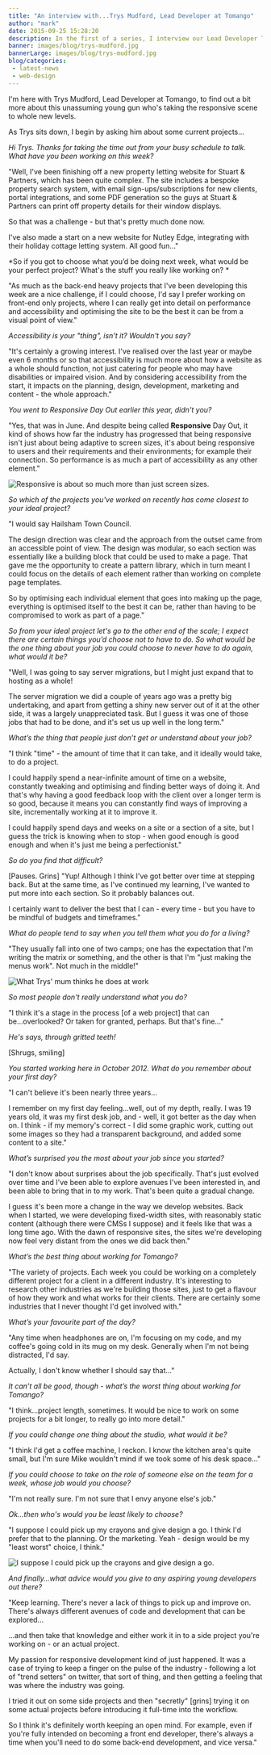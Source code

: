 ```yaml
---
title: "An interview with...Trys Mudford, Lead Developer at Tomango"
author: "mark"
date: 2015-09-25 15:28:20
description: In the first of a series, I interview our Lead Developer Trys, and hear his views on responsive design, crayons, and why he likes letting his coffee go cold...
banner: images/blog/trys-mudford.jpg
bannerLarge: images/blog/trys-mudford.jpg
blog/categories: 
 - latest-news
 - web-design
---
```


I'm here with Trys Mudford, Lead Developer at Tomango, to find out a bit more about this unassuming young gun who's taking the responsive scene to whole new levels.

As Trys sits down, I begin by asking him about some current projects...

*Hi Trys. Thanks for taking the time out from your busy schedule to talk. What have you been working on this week?*

"Well, I've been finishing off a new property letting website for Stuart &amp; Partners, which has been quite complex. The site includes a bespoke property search system, with email sign-ups/subscriptions for new clients, portal integrations, and some PDF generation so the guys at Stuart &amp; Partners can print off property details for their window displays.

So that was a challenge - but that's pretty much done now.

I've also made a start on a new website for Nutley Edge, integrating with their holiday cottage letting system. All good fun..."

*So if you got to choose what you’d be doing next week, what would be your perfect project? What's the stuff you really like working on?
*

"As much as the back-end heavy projects that I've been developing this week are a nice challenge, if I could choose, I'd say I prefer working on front-end only projects, where I can really get into detail on performance and accessibility and optimising the site to be the best it can be from a visual point of view."

*Accessibility is your "thing", isn't it? Wouldn't you say?*

"It's certainly a growing interest. I've realised over the last year or maybe even 6 months or so that accessibility is much more about how a website as a whole should function, not just catering for people who may have disabilities or impaired vision. And by considering accessibility from the start, it impacts on the planning, design, development, marketing and content - the whole approach."

*You went to Responsive Day Out earlier this year, didn't you?*

"Yes, that was in June. And despite being called __Responsive__ Day Out, it kind of shows how far the industry has progressed that being responsive isn't just about being adaptive to screen sizes, it's about being responsive to users and their requirements and their environments; for example their connection. So performance is as much a part of accessibility as any other element."

![](images/blog/responsive-post.jpg "Responsive is about so much more than just screen sizes.")

*So which of the projects you've worked on recently has come closest to your ideal project?*

"I would say Hailsham Town Council.

The design direction was clear and the approach from the outset came from an accessible point of view. The design was modular, so each section was essentially like a building block that could be used to make a page. That gave me the opportunity to create a pattern library, which in turn meant I could focus on the details of each element rather than working on complete page templates.

So by optimising each individual element that goes into making up the page, everything is optimised itself to the best it can be, rather than having to be compromised to work as part of a page."

*So from your ideal project let's go to the other end of the scale; I expect there are certain things you’d choose not to have to do. So what would be the one thing about your job you could choose to never have to do again, what would it be?*

"Well, I was going to say server migrations, but I might just expand that to hosting as a whole!

The server migration we did a couple of years ago was a pretty big undertaking, and apart from getting a shiny new server out of it at the other side, it was a largely unappreciated task. But I guess it was one of those jobs that had to be done, and it's set us up well in the long term."

*What’s the thing that people just don’t get or understand about your job?*

"I think "time" - the amount of time that it can take, and it ideally would take, to do a project.

I could happily spend a near-infinite amount of time on a website, constantly tweaking and optimising and finding better ways of doing it. And that's why having a good feedback loop with the client over a longer term is so good, because it means you can constantly find ways of improving a site, incrementally working at it to improve it.

I could happily spend days and weeks on a site or a section of a site, but I guess the trick is knowing when to stop - when good enough is good enough and when it's just me being a perfectionist."

*So do you find that difficult?*

[Pauses. Grins] "Yup! Although I think I've got better over time at stepping back. But at the same time, as I've continued my learning, I've wanted to put more into each section. So it probably balances out.

I certainly want to deliver the best that I can - every time - but you have to be mindful of budgets and timeframes."

*What do people tend to say when you tell them what you do for a living?*

"They usually fall into one of two camps; one has the expectation that I'm writing the matrix or something, and the other is that I'm "just making the menus work". Not much in the middle!"

![](images/blog/the-matrix.jpg "What Trys' mum thinks he does at work")

*So most people don't really understand what you do?*

"I think it's a stage in the process [of a web project] that can be...overlooked? Or taken for granted, perhaps. But that's fine..."

*He's says, through gritted teeth!*

[Shrugs, smiling]

*You started working here in October 2012. What do you remember about your first day?*

"I can't believe it's been nearly three years...

I remember on my first day feeling...well, out of my depth, really. I was 19 years old, it was my first desk job, and - well, it got better as the day when on. I think - if my memory's correct - I did some graphic work, cutting out some images so they had a transparent background, and added some content to a site."

*What’s surprised you the most about your job since you started?*

"I don't know about surprises about the job specifically. That's just evolved over time and I've been able to explore avenues I've been interested in, and been able to bring that in to my work. That's been quite a gradual change.

I guess it's been more a change in the way we develop websites. Back when I started, we were developing fixed-width sites, with reasonably static content (although there were CMSs I suppose) and it feels like that was a long time ago. With the dawn of responsive sites, the sites we're developing now feel very distant from the ones we did back then."

*What’s the best thing about working for Tomango?*

"The variety of projects. Each week you could be working on a completely different project for a client in a different industry. It's interesting to research other industries as we're building those sites, just to get a flavour of how they work and what works for their clients. There are certainly some industries that I never thought I'd get involved with."

*What’s your favourite part of the day?*

"Any time when headphones are on, I'm focusing on my code, and my coffee's going cold in its mug on my desk. Generally when I'm not being distracted, I'd say.

Actually, I don't know whether I should say that..."

*It can’t all be good, though - what’s the worst thing about working for Tomango?*

"I think...project length, sometimes. It would be nice to work on some projects for a bit longer, to really go into more detail."

*If you could change one thing about the studio, what would it be?*

"I think I'd get a coffee machine, I reckon. I know the kitchen area's quite small, but I'm sure Mike wouldn't mind if we took some of his desk space..."

*If you could choose to take on the role of someone else on the team for a week, whose job would you choose?*

"I'm not really sure. I'm not sure that I envy anyone else's job."

*Ok...then who's would you be least likely to choose?*

"I suppose I could pick up my crayons and give design a go. I think I'd prefer that to the planning. Or the marketing. Yeah - design would be my "least worst" choice, I think."

![](images/blog/crayons.jpg "I suppose I could pick up the crayons and give design a go.")

*And finally…what advice would you give to any aspiring young developers out there?*

"Keep learning. There's never a lack of things to pick up and improve on. There's always different avenues of code and development that can be explored...

...and then take that knowledge and either work it in to a side project you're working on - or an actual project.

My passion for responsive development kind of just happened. It was a case of trying to keep a finger on the pulse of the industry - following a lot of "trend setters" on twitter, that sort of thing, and then getting a feeling that was where the industry was going.

I tried it out on some side projects and then "secretly" [grins] trying it on some actual projects before introducing it full-time into the workflow.

So I think it's definitely worth keeping an open mind. For example, even if you're fully intended on becoming a front end developer, there's always a time when you'll need to do some back-end development, and vice versa."

&nbsp;


